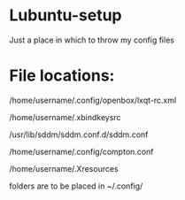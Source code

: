 # Lubuntu-setup

Just a place in which to throw my config files

# File locations:

/home/username/.config/openbox/lxqt-rc.xml

/home/username/.xbindkeysrc

/usr/lib/sddm/sddm.conf.d/sddm.conf

/home/username/.config/compton.conf

/home/username/.Xresources

folders are to be placed in ~/.config/
